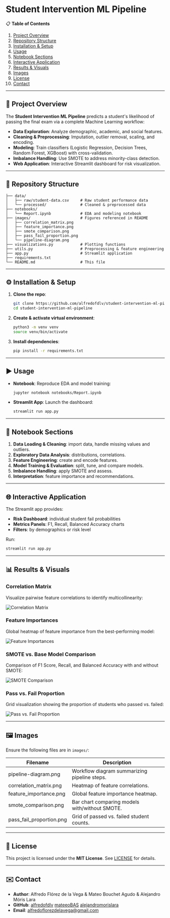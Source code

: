 # Student Intervention ML Pipeline

📋 **Table of Contents**

1. [Project Overview](#project-overview)
2. [Repository Structure](#repository-structure)
3. [Installation &amp; Setup](#installation--setup)
4. [Usage](#usage)
5. [Notebook Sections](#notebook-sections)
6. [Interactive Application](#interactive-application)
7. [Results &amp; Visuals](#results--visuals)
8. [Images](#images)
9. [License](#license)
10. [Contact](#contact)

---

## 🚀 Project Overview

The **Student Intervention ML Pipeline** predicts a student's likelihood of passing the final exam via a complete Machine Learning workflow:

* **Data Exploration**: Analyze demographic, academic, and social features.
* **Cleaning & Preprocessing**: Imputation, outlier removal, scaling, and encoding.
* **Modeling**: Train classifiers (Logistic Regression, Decision Trees, Random Forest, XGBoost) with cross-validation.
* **Imbalance Handling**: Use SMOTE to address minority-class detection.
* **Web Application**: Interactive Streamlit dashboard for risk visualization.

---

## 📂 Repository Structure

```
├── data/
│   ├── raw/student-data.csv     # Raw student performance data
│   └── processed/               # Cleaned & preprocessed data
├── notebooks/
│   └── Report.ipynb             # EDA and modeling notebook
├── images/                      # Figures referenced in README
│   ├── correlation_matrix.png
│   ├── feature_importance.png
│   ├── smote_comparison.png
│   ├── pass_fail_proportion.png
│   └── pipeline-diagram.png
├── visualizations.py            # Plotting functions
├── utils.py                     # Preprocessing & feature engineering
├── app.py                       # Streamlit application
├── requirements.txt
└── README.md                    # This file
```

---

## ⚙️ Installation & Setup

1. **Clone the repo**:

   ```bash
   git clone https://github.com/alfredofdlv/student-intervention-ml-pipeline.git
   cd student-intervention-ml-pipeline
   ```
2. **Create & activate virtual environment**:

   ```bash
   python3 -m venv venv
   source venv/bin/activate
   ```
3. **Install dependencies**:

   ```bash
   pip install -r requirements.txt
   ```

---

## ▶️ Usage

* **Notebook**: Reproduce EDA and model training:

  ```bash
  jupyter notebook notebooks/Report.ipynb
  ```
* **Streamlit App**: Launch the dashboard:

  ```bash
  streamlit run app.py
  ```

---

## 📝 Notebook Sections

1. **Data Loading & Cleaning**: import data, handle missing values and outliers.
2. **Exploratory Data Analysis**: distributions, correlations.
3. **Feature Engineering**: create and encode features.
4. **Model Training & Evaluation**: split, tune, and compare models.
5. **Imbalance Handling**: apply SMOTE and assess.
6. **Interpretation**: feature importance and recommendations.

---

## 🌐 Interactive Application

The Streamlit app provides:

* **Risk Dashboard**: individual student fail probabilities
* **Metrics Panels**: F1, Recall, Balanced Accuracy charts
* **Filters**: by demographics or risk level

Run:

```bash
streamlit run app.py
```

---

## 📊 Results & Visuals

### Correlation Matrix

Visualize pairwise feature correlations to identify multicollinearity:

![Correlation Matrix](images/correlation_matrix.png)

### Feature Importances

Global heatmap of feature importance from the best-performing model:

![Feature Importances](images/feature_importance.png)

### SMOTE vs. Base Model Comparison

Comparison of F1 Score, Recall, and Balanced Accuracy with and without SMOTE:

![SMOTE Comparison](images/smote_comparison.png)

### Pass vs. Fail Proportion

Grid visualization showing the proportion of students who passed vs. failed:

![Pass vs. Fail Proportion](images/pass_fail_proportion.png)

---

## 🖼️ Images

Ensure the following files are in `images/`:

| Filename                   | Description                                    |
| -------------------------- | ---------------------------------------------- |
| pipeline-diagram.png       | Workflow diagram summarizing pipeline steps.   |
| correlation\_matrix.png    | Heatmap of feature correlations.               |
| feature\_importance.png    | Global feature importance heatmap.             |
| smote\_comparison.png      | Bar chart comparing models with/without SMOTE. |
| pass\_fail\_proportion.png | Grid of passed vs. failed student counts.      |

---

## 📜 License

This project is licensed under the **MIT License**. See [LICENSE](LICENSE) for details.

---

## ✉️ Contact

* **Author**: Alfredo Flórez de la Vega & Mateo Bouchet Agudo & Alejandro Móris Lara
* **GitHub**: [alfredofdlv](https://github.com/alfredofdlv) [mateeoBAS](https://github.com/mateoBAS) [alejandromorislara](https://github.com/alejandromorislara)
* **Email**: [alfredoflorezdelavega@gmail.com](mailto:alfredoflorezdelavega@gmail.com)
